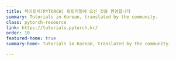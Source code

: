 ```yaml
---
title: 파이토치(PYTORCH) 튜토리얼에 오신 것을 환영합니다
summary: Tutorials in Korean, translated by the community.
class: pytorch-resource
link: https://tutorials.pytorch.kr/
order: 10
featured-home: true
summary-home: Tutorials in Korean, translated by the community.

---
```

